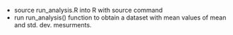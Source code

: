* source run_analysis.R into R with source command
* run run_analysis(<path to dataset>) function to obtain a dataset with mean values of mean and std. dev. mesurments. 
